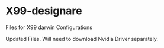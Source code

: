 # X99-designare
Files for X99 darwin Configurations


Updated Files. Will need to download Nvidia Driver separately.


